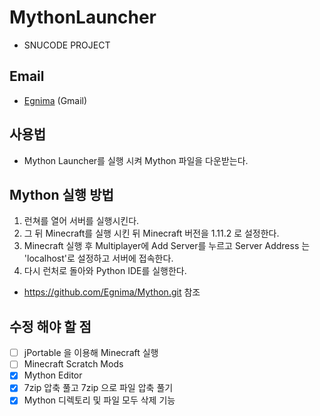 # MythonLauncher
* SNUCODE PROJECT

## Email
* [Egnima](chooheonoh@gmail.com) (Gmail)

## 사용법
* Mython Launcher를 실행 시켜 Mython 파일을 다운받는다.  

## Mython 실행 방법
1. 런쳐를 열어 서버를 실행시킨다.  
2. 그 뒤 Minecraft를 실행 시킨 뒤 Minecraft 버전을 1.11.2 로 설정한다.  
3. Minecraft 실행 후 Multiplayer에 Add Server를 누르고 Server Address 는 'localhost'로 설정하고 서버에 접속한다.  
4. 다시 런처로 돌아와 Python IDE를 실행한다.  
* https://github.com/Egnima/Mython.git 참조

## 수정 해야 할 점
- [ ] jPortable 을 이용해 Minecraft 실행
- [ ] Minecraft Scratch Mods
- [x] Mython Editor
- [x] 7zip 압축 풀고 7zip 으로 파일 압축 풀기
- [x] Mython 디렉토리 및 파일 모두 삭제 기능